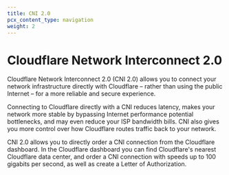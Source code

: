 ```yaml
---
title: CNI 2.0
pcx_content_type: navigation
weight: 2
---
```


# Cloudflare Network Interconnect 2.0

Cloudflare Network Interconnect 2.0 (CNI 2.0) allows you to connect your network infrastructure directly with Cloudflare – rather than using the public Internet – for a more reliable and secure experience.

Connecting to Cloudflare directly with a CNI reduces latency, makes your network more stable by bypassing Internet performance potential bottlenecks, and may even reduce your ISP bandwidth bills. CNI also gives you more control over how Cloudflare routes traffic back to your network.

CNI 2.0 allows you to directly order a CNI connection from the Cloudflare dashboard. In the Cloudflare dashboard you can find Cloudflare's nearest Cloudflare data center, and order a CNI connection with speeds up to 100 gigabits per second, as well as create a Letter of Authorization.